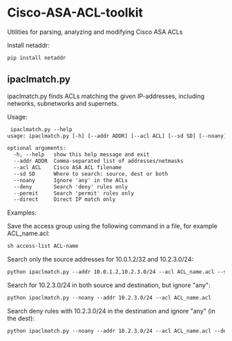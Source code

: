 # Cisco-ASA-ACL-toolkit
Utilities for parsing, analyzing and modifying Cisco ASA ACLs

Install netaddr:

```sh
pip install netaddr
```
## ipaclmatch.py 

ipaclmatch.py finds ACLs matching the given IP-addresses, including networks, subnetworks and supernets.

Usage:

```txt
 ipaclmatch.py --help
usage: ipaclmatch.py [-h] [--addr ADDR] [--acl ACL] [--sd SD] [--noany]

optional arguments:
  -h, --help   show this help message and exit
  --addr ADDR  Comma-separated list of addresses/netmasks
  --acl ACL    Cisco ASA ACL filename
  --sd SD      Where to search: source, dest or both
  --noany      Ignore 'any' in the ACLs
  --deny       Search 'deny' rules only
  --permit     Search 'permit' rules only
  --direct     Direct IP match only

```

Examples:

Save the access group using the following command in a file, for example ACL_name.acl:

```txt
sh access-list ACL-name
```

Search only the source addresses for 10.0.1.2/32 and 10.2.3.0/24:

```txt
python ipaclmatch.py --addr 10.0.1.2,10.2.3.0/24 --acl ACL_name.acl --sd source
```

Search for 10.2.3.0/24 in both source and destination, but ignore "any":

```txt
python ipaclmatch.py --noany --addr 10.2.3.0/24 --acl ACL_name.acl 
```

Search deny rules with 10.2.3.0/24 in the destination and ignore "any" (in the dest):

```txt
python ipaclmatch.py --noany --addr 10.2.3.0/24 --acl ACL_name.acl --deny --sd dest
```
